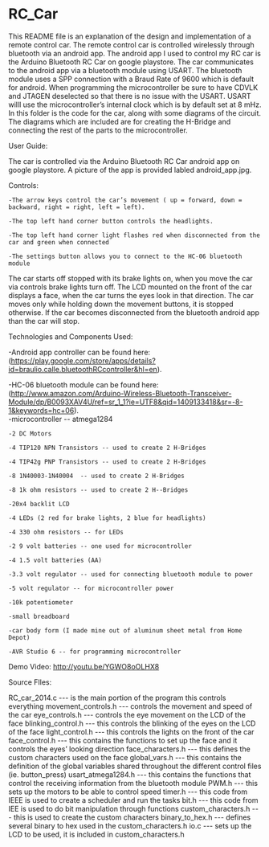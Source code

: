 RC_Car
======

This README file is an explanation of the design and implementation of a remote control car. The remote control car is controlled wirelessly through bluetooth via an android app. The android app I used to control my RC car is the Arduino Bluetooth RC Car on google playstore. The car communicates to the android app via a bluetooth module using USART. 
The bluetooth module uses a SPP connection with a Braud Rate of 9600 which is default for android. When programming the microcontroller be sure to have CDVLK and JTAGEN deselected so that there is no issue with the USART. USART willl use the microcontroller’s internal clock which is by default set at 8 mHz.
In this folder is the code for the car, along with some diagrams of the circuit. The diagrams which are included are for creating the H-Bridge and connecting the rest of the parts to the microcontroller. 




User Guide:

The car is controlled via the Arduino Bluetooth RC Car android app on google playstore. A picture of the app is provided labled android_app.jpg.


Controls:

	-The arrow keys control the car’s movement ( up = forward, down = backward, right = right, left = left). 
	 	
	-The top left hand corner button controls the headlights.
		
	-The top left hand corner light flashes red when disconnected from the car and green when connected
		
	-The settings button allows you to connect to the HC-06 bluetooth module


The car starts off stopped with its brake lights on, when you move the car via controls brake lights turn off. The LCD mounted on the front of the car displays a face, when the car turns the eyes look in that direction. The car moves only while holding down the movement buttons, it is stopped otherwise. If the car becomes disconnected from the bluetooth android app than the car will stop.





Technologies and Components Used:

-Android app controller can be found here: (https://play.google.com/store/apps/details?id=braulio.calle.bluetoothRCcontroller&hl=en). 

-HC-06 bluetooth module can be found here: (http://www.amazon.com/Arduino-Wireless-Bluetooth-Transceiver-Module/dp/B0093XAV4U/ref=sr_1_1?ie=UTF8&qid=1409133418&sr=-8-1&keywords=hc+06).	
	-microcontroller -- atmega1284
	
	-2 DC Motors
	
	-4 TIP120 NPN Transistors -- used to create 2 H-Bridges
	
	-4 TIP42g PNP Transistors -- used to create 2 H-Bridges
	
	-8 1N40003-1N40004  -- used to create 2 H-Bridges
	
	-8 1k ohm resistors -- used to create 2 H--Bridges
	
	-20x4 backlit LCD 
	
	-4 LEDs (2 red for brake lights, 2 blue for headlights)
	
	-4 330 ohm resistors -- for LEDs
	
	-2 9 volt batteries -- one used for microcontroller
	
	-4 1.5 volt batteries (AA)
	
	-3.3 volt regulator -- used for connecting bluetooth module to power
	
	-5 volt regulator -- for microcontroller power
	
	-10k potentiometer
	
	-small breadboard
	
	-car body form (I made mine out of aluminum sheet metal from Home Depot)
	
	-AVR Studio 6 -- for programming microcontroller





Demo Video:
	http://youtu.be/YGWO8oOLHX8




Source FIles:

RC_car_2014.c --- is the main portion of the program this controls everything
movement_controls.h --- controls the movement and speed of the car
eye_controls.h --- controls the eye movement on the LCD of the face
blinking_control.h --- this controls the blinking of the eyes on the LCD of the face
light_control.h --- this controls the lights on the front of the car
face_control.h --- this contains the functions to set up the face and it controls the eyes’ looking direction
face_characters.h --- this defines the custom characters used on the face 
global_vars.h --- this contains the definition of the global variables shared throughout the different control files (ie. button_press)
usart_atmega1284.h --- this contains the functions that control the receiving information from the bluetooth module
PWM.h --- this sets up the motors to be able to control speed
timer.h --- this code from IEEE is used to create a scheduler and run the tasks
bit.h --- this code from IEE is used to do bit manipulation through functions
custom_characters.h --- this is used to create the custom characters
binary_to_hex.h --- defines several binary to hex used in the custom_characters.h
io.c --- sets up the LCD to be used, it is included in custom_characters.h
